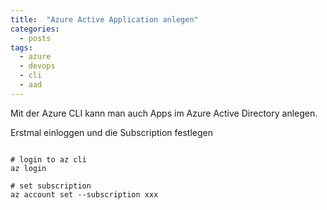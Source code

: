 ```yaml
---
title:  "Azure Active Application anlegen"
categories:
  - posts
tags:
  - azure
  - devops
  - cli
  - aad
---
```


Mit der Azure CLI kann man auch Apps im Azure Active Directory anlegen.

Erstmal einloggen und die Subscription festlegen

```

# login to az cli
az login

# set subscription
az account set --subscription xxx

```
